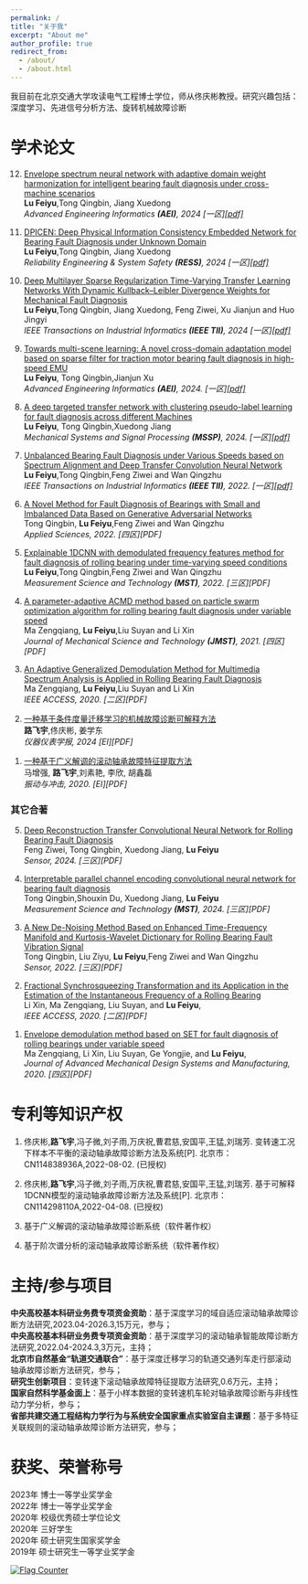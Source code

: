 ```yaml
---
permalink: /
title: "关于我"
excerpt: "About me"
author_profile: true
redirect_from: 
  - /about/
  - /about.html
---
```


我目前在北京交通大学攻读电气工程博士学位，师从佟庆彬教授。研究兴趣包括：深度学习、先进信号分析方法、旋转机械故障诊断

学术论文
======
<ol start="12">
<li><p><a href="https://www.sciencedirect.com/science/article/pii/S147403462400435X">Envelope spectrum neural network with adaptive domain weight harmonization for intelligent bearing fault diagnosis under cross-machine scenarios</a> <br />
 <b>Lu Feiyu</b>,Tong Qingbin, Jiang Xuedong<br />
<i>Advanced Engineering Informatics <b>(AEI)</b>, 2024 [一区]<a href="files/DMsrTTLN.pdf">[pdf]</a></i></p>
</li></ol>

<ol start="11">
<li><p><a href="https://www.sciencedirect.com/science/article/pii/S095183202400526X">DPICEN: Deep Physical Information Consistency Embedded Network for Bearing Fault Diagnosis under Unknown Domain</a> <br />
 <b>Lu Feiyu</b>,Tong Qingbin, Jiang Xuedong<br />
<i>Reliability Engineering & System Safety <b>(RESS)</b>, 2024 [一区]<a href="files/DMsrTTLN.pdf">[pdf]</a></i></p>
</li></ol>

<ol start="10">
<li><p><a href="https://ieeexplore.ieee.org/document/10634863">Deep Multilayer Sparse Regularization Time-Varying Transfer Learning Networks With Dynamic Kullback–Leibler Divergence Weights for Mechanical Fault Diagnosis</a> <br />
 <b>Lu Feiyu</b>,Tong Qingbin, Jiang Xuedong, Feng Ziwei, Xu Jianjun and Huo Jingyi<br />
<i>IEEE Transactions on Industrial Informatics <b>(IEEE TII)</b>, 2024 [一区]<a href="files/DMsrTTLN.pdf">[pdf]</a></i></p>
</li></ol>

<ol start="9">
<li><p><a href="https://www.sciencedirect.com/science/article/pii/S1474034624001848?via%3Dihub">Towards multi-scene learning: A novel cross-domain adaptation model based on sparse filter for traction motor bearing fault diagnosis in high-speed EMU</a> <br />
 <b>Lu Feiyu</b>, Tong Qingbin,Jianjun Xu <br />
<i>Advanced Engineering Informatics <b>(AEI)</b>, 2024. [一区]<a href="files/1-s2.0-S1474034624001848-main.pdf">[pdf]</a></i></p>
</li></ol>

<ol start="8">
<li><p><a href="https://www.sciencedirect.com/science/article/pii/S0888327024002425?via%3Dihub">A deep targeted transfer network with clustering pseudo-label learning for fault diagnosis across different Machines</a> <br />
 <b>Lu Feiyu</b>, Tong Qingbin,Xuedong Jiang <br />
<i>Mechanical Systems and Signal Processing <b>(MSSP)</b>, 2024. [一区]<a href="files/A deep targeted transfer network with clustering pseudo-label.pdf">[pdf]</a></i></p>
</li></ol>

<ol start="7">
<li><p><a href="https://ieeexplore.ieee.org/document/9931460">Unbalanced Bearing Fault Diagnosis under Various Speeds based on Spectrum Alignment and Deep Transfer Convolution Neural Network</a> <br />
 <b>Lu Feiyu</b>,Tong Qingbin,Feng Ziwei and Wan Qingzhu <br />
<i>IEEE Transactions on Industrial Informatics <b>(IEEE TII)</b>, 2022. [一区]<a href="files/Unbalanced_Bearing_Fault_Diagnosis_under_Various_Speeds_based_on_Spectrum_Alignment_and_Deep_Transfer_Convolution_Neural_Network.pdf">[pdf]</a></i></p>
</li></ol>

<ol start="6">
<li><p><a href="https://www.mdpi.com/2076-3417/12/14/7346">A Novel Method for Fault Diagnosis of Bearings with Small and Imbalanced Data Based on Generative Adversarial Networks</a> <br />
Tong Qingbin, <b>Lu Feiyu</b>,Feng Ziwei and Wan Qingzhu <br />
<i>Applied Sciences, 2022. [四区][PDF]</i></p>
</li></ol>

<ol start="5">
<li><p><a href="https://iopscience.iop.org/article/10.1088/1361-6501/ac78c5">Explainable 1DCNN with demodulated frequency features method for fault diagnosis of rolling bearing under time-varying speed conditions</a> <br />
 <b>Lu Feiyu</b>,Tong Qingbin,Feng Ziwei and Wan Qingzhu <br />
<i>Measurement Science and Technology <b>(MST)</b>, 2022. [三区][PDF]</i></p>
</li></ol>

<ol start="4">
<li><p><a href="https://link.springer.com/article/10.1007/s12206-021-0405-7">A parameter-adaptive ACMD method based on particle swarm optimization algorithm for rolling bearing fault diagnosis under variable speed</a> <br />
Ma Zengqiang, <b>Lu Feiyu</b>,Liu Suyan and Li Xin <br />
<i>Journal of Mechanical Science and Technology <b>(JMST)</b>, 2021. [四区][PDF]</i></p>
</li></ol>


<ol start="3">
<li><p><a href="https://ieeexplore.ieee.org/document/8970283/">An Adaptive Generalized Demodulation Method for Multimedia Spectrum Analysis is Applied in Rolling Bearing Fault Diagnosis</a> <br />
Ma Zengqiang, <b>Lu Feiyu</b>,Liu Suyan and Li Xin <br />
<i>IEEE ACCESS, 2020. [二区][PDF]</i></p>
</li></ol>


<ol start="2">
<li><p><a href="https://kns.cnki.net/kcms2/article/abstract?v=kxD1c6RDvBzejNFsUwEizdS3PdNOLlBQvMV_QmcbkADnThOqM3Hbt6r4zzEHJi0R-p04yK6KyqN_adHfyws9O76NzJzQu88FrtLiVELQyJnY7uKexk8OCO53WszaLoQJjeCSeCIAMJWOD7EL8HOYw292d6o6kwwAEBUMXADWv5bDMMZZrZH5lXn90ug5kgqw&uniplatform=NZKPT&language=CHS">一种基于条件度量迁移学习的机械故障诊断可解释方法</a> <br />
<b>路飞宇</b>,佟庆彬, 姜学东 <br />
<i>仪器仪表学报, 2024 [EI][PDF]</i></p>
</li></ol>


<ol start="1">
<li><p><a href="http://jvs.sjtu.edu.cn/CN/abstract/abstract9915.shtml">一种基于广义解调的滚动轴承故障特征提取方法</a> <br />
马增强, <b>路飞宇</b>,刘素艳, 李欣, 胡鑫磊 <br />
<i>振动与冲击, 2020. [EI][PDF]</i></p>
</li></ol>
  
  
<h3>其它合著</h3>	

<ol start="5">
<li><p><a href="https://www.mdpi.com/1424-8220/24/7/2079">Deep Reconstruction Transfer Convolutional Neural Network for Rolling Bearing Fault Diagnosis</a> <br />
Feng Ziwei, Tong Qingbin, Xuedong Jiang, <b>Lu Feiyu</b> <br />
<i>Sensor, 2024. [三区][PDF]</i></p>
</li></ol>

<ol start="4">
<li><p><a href="https://iopscience.iop.org/article/10.1088/1361-6501/ad28b0">Interpretable parallel channel encoding convolutional neural network for bearing fault diagnosis</a> <br />
 Tong Qingbin,Shouxin Du, Xuedong Jiang, <b>Lu Feiyu</b> <br />
<i>Measurement Science and Technology <b>(MST)</b>, 2024. [三区][PDF]</i></p>
</li></ol>

<ol start="3">
<li><p><a href="https://www.mdpi.com/1424-8220/22/16/6108">A New De-Noising Method Based on Enhanced Time-Frequency Manifold and Kurtosis-Wavelet Dictionary for Rolling Bearing Fault Vibration Signal</a> <br />
Tong Qingbin,  Liu Ziyu, <b>Lu Feiyu</b>,Feng Ziwei and Wan Qingzhu <br />
<i>Sensor, 2022. [三区][PDF]</i></p>
</li></ol>

<ol start="2">
<li><p><a href="https://ieeexplore.ieee.org/document/9144567">Fractional Synchrosqueezing Transformation and its Application in the Estimation of the Instantaneous Frequency of a Rolling Bearing</a> <br />
Li Xin,  Ma Zengqiang, Liu Suyan, and <b>Lu Feiyu</b>,<br />
<i>IEEE ACCESS, 2020. [二区][PDF]</i></p>
</li></ol>

<ol start="1">
<li><p><a href="https://www.jstage.jst.go.jp/article/jamdsm/14/7/14_2020jamdsm0104/_article">Envelope demodulation method based on SET for fault diagnosis of rolling bearings under variable speed</a> <br />
Ma Zengqiang, Li Xin, Liu Suyan, Ge Yongjie, and <b>Lu Feiyu</b>,<br />
<i>Journal of Advanced Mechanical Design Systems and Manufacturing, 2020. [四区][PDF]</i></p>
</li></ol>

  
  

专利等知识产权
======
<ol start="1">
<li><p>佟庆彬,<b>路飞宇</b>,冯子微,刘子雨,万庆祝,曹君慈,安国平,王猛,刘瑞芳. 变转速工况下样本不平衡的滚动轴承故障诊断方法及系统[P]. 北京市：CN114838936A,2022-08-02. (已授权)</p></li>
<li><p>佟庆彬,<b>路飞宇</b>,冯子微,刘子雨,万庆祝,曹君慈,安国平,王猛,刘瑞芳. 基于可解释1DCNN模型的滚动轴承故障诊断方法及系统[P]. 北京市：CN114298110A,2022-04-08. (已授权)</p></li>
<li><p>基于广义解调的滚动轴承故障诊断系统（软件著作权）</p></li>
<li><p>基于阶次谱分析的滚动轴承故障诊断系统（软件著作权）</p></li>
</ol>



主持/参与项目
======

**中央高校基本科研业务费专项资金资助**：基于深度学习的域自适应滚动轴承故障诊断方法研究,2023.04-2026.3,15万元，参与；<br />
**中央高校基本科研业务费专项资金资助**：基于深度学习的滚动轴承智能故障诊断方法研究,2022.04-2024.3,3万元，主持；<br />
**北京市自然基金“轨道交通联合”**：基于深度迁移学习的轨道交通列车走行部滚动轴承故障诊断方法研究，参与；<br />
**研究生创新项目**：变转速下滚动轴承故障特征提取方法研究,0.6万元，主持；<br />
**国家自然科学基金面上**：基于小样本数据的变转速机车轮对轴承故障诊断与非线性动力学分析，参与；<br />
**省部共建交通工程结构力学行为与系统安全国家重点实验室自主课题**：基于多特征关联规则的滚动轴承故障诊断方法研究，参与；<br />




获奖、荣誉称号
======

2023年 博士一等学业奖学金<br />
2022年 博士一等学业奖学金<br />
2020年 校级优秀硕士学位论文<br />
2020年 三好学生<br />
2020年 硕士研究生国家奖学金<br />
2019年 硕士研究生一等学业奖学金<br />



<a href="https://info.flagcounter.com/Y7F9"><img src="https://s11.flagcounter.com/count2/Y7F9/bg_FFFFFF/txt_000000/border_CCCCCC/columns_2/maxflags_6/viewers_0/labels_0/pageviews_0/flags_0/percent_0/" alt="Flag Counter" border="0"></a>
